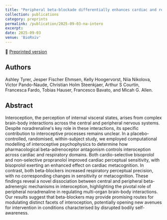 ```yaml
---
title: "Peripheral beta-blockade differentially enhances cardiac and respiratory interoception"
collection: publications
category: preprints
permalink: /publication/2025-09-03-na-intero
excerpt:
date: 2025-09-03
venue: 'BioRxiv'
---
```


<!--more-->

📄 [Preprinted version](https://www.biorxiv.org/content/10.1101/2025.02.28.640776v1) <br>

## Authors
Ashley Tyrer, Jesper Fischer Ehmsen, Kelly Hoogervorst, Niia Nikolova, Victor Pando-Naude, Christian Holm Steenkjaer, Arthur S Courtin, Francesca Fardo, Tobias Hauser, Francesco Bavato, and Micah G. Allen.

## Abstract
Interoception, the perception of internal visceral states, arises from complex brain-body interactions across the central and peripheral nervous systems. Despite noradrenaline's key role in these interactions, its specific contribution to interoceptive processes remains unclear. In a placebo-controlled, randomised, within-subject study, we employed computational modelling of interoceptive psychophysics to determine how pharmacological beta-adrenoceptor antagonism controls interoception across cardiac and respiratory domains. Both cardio-selective bisoprolol and non-selective propranolol improved cardiac perceptual sensitivity, with bisoprolol exerting an enhanced effect on cardiac metacognition. In contrast, both beta-blockers increased respiratory perceptual precision, with no corresponding changes in sensitivity or metacognition. These findings reveal a novel dissociation between central and peripheral beta-adrenergic mechanisms in interoception, highlighting the pivotal role of peripheral noradrenaline in regulating multi-organ brain-body interactions. Our results suggest that beta-blockers may provide promising routes for modulating distinct facets of interoception, potentially opening new avenues for intervention in conditions characterised by disrupted bodily self-awareness.